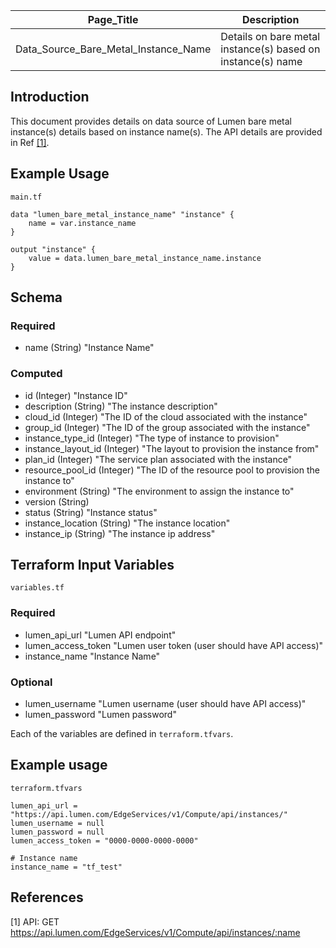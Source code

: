| Page_Title      | Description                                 |
|-----------------|---------------------------------------------|
| Data_Source_Bare_Metal_Instance_Name  | Details on bare metal instance(s) based on instance(s) name        |

## Introduction
This document provides details on data source of Lumen bare metal instance(s) details based on instance name(s). The API details are provided in Ref [[1]](#1).

## Example Usage
`main.tf`
```hcl
data "lumen_bare_metal_instance_name" "instance" {
    name = var.instance_name
}

output "instance" {
    value = data.lumen_bare_metal_instance_name.instance
}
```

## Schema

### Required
- name (String) "Instance Name"

### Computed
- id (Integer) "Instance ID"
- description (String) "The instance description"
- cloud_id (Integer) "The ID of the cloud associated with the instance"
- group_id (Integer) "The ID of the group associated with the instance"
- instance_type_id (Integer) "The type of instance to provision"
- instance_layout_id (Integer) "The layout to provision the instance from"
- plan_id (Integer) "The service plan associated with the instance"
- resource_pool_id (Integer) "The ID of the resource pool to provision the instance to"
- environment (String) "The environment to assign the instance to"
- version (String)
- status (String) "Instance status"
- instance_location (String) "The instance location"
- instance_ip (String) "The instance ip address"

## Terraform Input Variables
`variables.tf`
### Required
- lumen_api_url "Lumen API endpoint"
- lumen_access_token "Lumen user token (user should have API access)"
- instance_name "Instance Name"
### Optional
- lumen_username "Lumen username (user should have API access)"
- lumen_password "Lumen password"

Each of the variables are defined in `terraform.tfvars`.

## Example usage
`terraform.tfvars`
```hcl
lumen_api_url = "https://api.lumen.com/EdgeServices/v1/Compute/api/instances/"
lumen_username = null
lumen_password = null
lumen_access_token = "0000-0000-0000-0000"

# Instance name
instance_name = "tf_test"
```

## References
<a id="1">[1]</a> API: GET https://api.lumen.com/EdgeServices/v1/Compute/api/instances/:name
